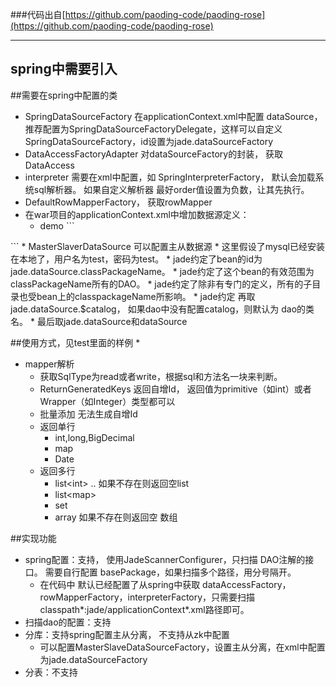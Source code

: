 ###代码出自[https://github.com/paoding-code/paoding-rose](https://github.com/paoding-code/paoding-rose)
***

## spring中需要引入  <import resource="classpath*:jade/applicationContext*.xml"/>
##需要在spring中配置的类
* SpringDataSourceFactory 在applicationContext.xml中配置 dataSource，推荐配置为SpringDataSourceFactoryDelegate，这样可以自定义SpringDataSourceFactory，id设置为jade.dataSourceFactory
* DataAccessFactoryAdapter  对dataSourceFactory的封装， 获取DataAccess
* interpreter 需要在xml中配置，如 SpringInterpreterFactory， 默认会加载系统sql解析器。 如果自定义解析器 最好order值设置为负数，让其先执行。
* DefaultRowMapperFactory， 获取rowMapper
* 在war项目的applicationContext.xml中增加数据源定义：
     * demo
      ```
​<!-- 数据源配置 dbcp -->
<bean id="jade.dataSource.com.chen.dao" class="org.apache.commons.dbcp.BasicDataSource" destroy-method="close">
    <property name="driverClassName"value="com.mysql.jdbc.Driver">    </property>
    <property name="url"value="jdbc:mysql://127.0.0.1:3306/test?useUnicode=true&amp;characterEncoding=utf-8">    </property>
    <property name="username"value="test"></property>
    <property name="password"value="test"></property><!-- 运行判断连接超时任务的时间间隔，单位为毫秒，默认为-1，即不执行任务。 -->
    <property name="timeBetweenEvictionRunsMillis"value="3600000"></property><!-- 连接的超时时间，默认为半小时。 -->
    <property name="minEvictableIdleTimeMillis"value="3600000"></property>
</bean>
     ```
    * MasterSlaverDataSource 可以配置主从数据源
    * 这里假设了mysql已经安装在本地了，用户名为test，密码为test。
    * jade约定了bean的id为jade.dataSource.classPackageName。
    * jade约定了这个bean的有效范围为classPackageName所有的DAO。
    * jade约定了除非有专门的定义，所有的子目录也受bean上的classpackageName所影响。
    * jade约定 再取 jade.dataSource.$catalog，  如果dao中没有配置catalog，则默认为 dao的类名。
    * 最后取jade.dataSource和dataSource

##使用方式，见test里面的样例
*
* mapper解析
    * 获取SqlType为read或者write，根据sql和方法名一块来判断。
    * ReturnGeneratedKeys 返回自增Id， 返回值为primitive（如int）或者Wrapper（如Integer）类型都可以
    * 批量添加 无法生成自增Id
    * 返回单行
        * int,long,BigDecimal
        * map
        * Date
    * 返回多行
        * list&lt;int&gt; ..  如果不存在则返回空list
        * list&lt;map&gt;
        * set
        * array  如果不存在则返回空 数组

##实现功能
* spring配置：支持， 使用JadeScannerConfigurer，只扫描 DAO注解的接口。 需要自行配置 basePackage，如果扫描多个路径，用分号隔开。
    * 在代码中 默认已经配置了从spring中获取 dataAccessFactory，rowMapperFactory，interpreterFactory，只需要扫描classpath*:jade/applicationContext*.xml路径即可。
* 扫描dao的配置：支持
* 分库：支持spring配置主从分离， 不支持从zk中配置
    * 可以配置MasterSlaveDataSourceFactory，设置主从分离，在xml中配置为jade.dataSourceFactory
* 分表：不支持















